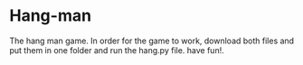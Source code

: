 # Hang-man
The hang man game.
In order for the game to work, download both files and put them in one folder and run the hang.py file.
have fun!.

